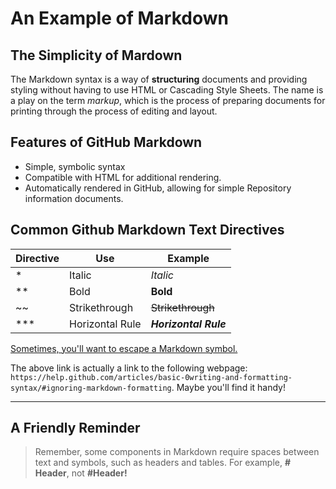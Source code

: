 # **An Example of Markdown**

## The Simplicity of Mardown

The Markdown syntax is a way of **structuring** documents and providing styling without having to use HTML or Cascading Style Sheets. The name is a play on the term *markup*, which is the process of preparing documents for printing through the process of editing and layout.
## Features of GitHub Markdown

* Simple, symbolic syntax
* Compatible with HTML for additional rendering.
* Automatically rendered in GitHub, allowing for simple Repository information documents.

## Common Github Markdown Text Directives

Directive| Use| Example
---|---|---|
*| Italic| *Italic*|
**| Bold| **Bold**|
~~| Strikethrough| ~~Strikethrough~~
***| Horizontal Rule| ***Horizontal Rule***

[Sometimes, you'll want to escape a Markdown symbol.](https://help.github.com/articles/basic-0writing-and-formatting-syntax/#ignoring-markdown-formatting)

The above link is actually a link to the following webpage: `https://help.github.com/articles/basic-0writing-and-formatting-syntax/#ignoring-markdown-formatting`. Maybe you'll find it handy!

***
## A Friendly Reminder

> Remember, some components in Markdown require spaces between text and symbols, such as headers and tables. For example, **# Header**, not **#Header!**
